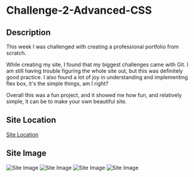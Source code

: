 # Challenge-2-Advanced-CSS

## Description 

This week I was challenged with creating a professional portfolio from scratch.

While creating my site, I found that my biggest challenges came with Git. I am still having trouble figuring the whole site out, but this was definitely good practice. I also found a lot of joy in understanding and implementing flex box, it's the simple things, am I right?

Overall this was a fun project, and it showed me how fun, and relatively simple, it can be to make your own beautiful site. 

## Site Location

[Site Location](https://abbycav7.github.io/Challenge-2-Advanced-CSS/.)

## Site Image
![Site Image](./assets/image/screenshot1.png)
![Site Image](./assets/image/screenshot2.png)
![Site Image](./assets/image/screenshot3.png)
![Site Image](./assets/image/screenshot4.png)
